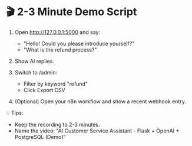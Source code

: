 
# 🎬 2-3 Minute Demo Script

1) Open http://127.0.0.1:5000 and say:
   - "Hello! Could you please introduce yourself?"
   - "What is the refund process?"

2) Show AI replies.

3) Switch to /admin:
   - Filter by keyword "refund"
   - Click Export CSV

4) (Optional) Open your n8n workflow and show a recent webhook entry.

💡 Tips:
- Keep the recording to 2-3 minutes.
- Name the video: "AI Customer Service Assistant - Flask + OpenAI + PostgreSQL (Demo)"
